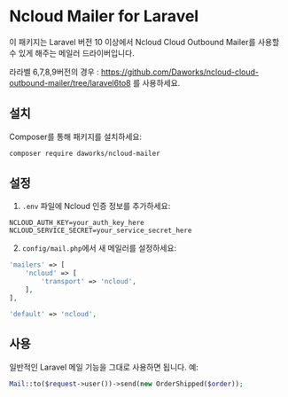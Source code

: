 # Ncloud Mailer for Laravel

이 패키지는 Laravel 버전 10 이상에서 Ncloud Cloud Outbound Mailer를 사용할 수 있게 해주는 메일러 드라이버입니다.

라라벨 6,7,8,9버전의 경우 :
https://github.com/Daworks/ncloud-cloud-outbound-mailer/tree/laravel6to8 를 사용하세요.

## 설치

Composer를 통해 패키지를 설치하세요:

````bash
composer require daworks/ncloud-mailer
````


## 설정

1. `.env` 파일에 Ncloud 인증 정보를 추가하세요:

```
NCLOUD_AUTH_KEY=your_auth_key_here
NCLOUD_SERVICE_SECRET=your_service_secret_here
```



2. `config/mail.php`에서 새 메일러를 설정하세요:

```php
'mailers' => [
    'ncloud' => [
        'transport' => 'ncloud',
    ],
],

'default' => 'ncloud',
```

## 사용

일반적인 Laravel 메일 기능을 그대로 사용하면 됩니다. 예:

```php
Mail::to($request->user())->send(new OrderShipped($order));
```

